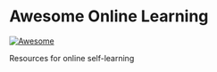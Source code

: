 # Awesome Online Learning
[![Awesome](https://awesome.re/badge.svg)](https://awesome.re) 

Resources for online self-learning
